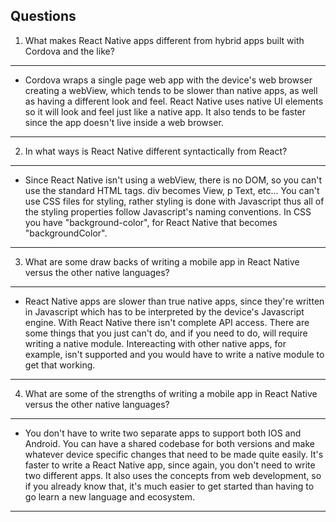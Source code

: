 ## Questions
1. What makes React Native apps different from hybrid apps built with Cordova and the like?
---
  * Cordova wraps a single page web app with the device's web browser creating a webView, which tends to be slower than native apps, as well as having a different look and feel. React Native uses
  native UI elements so it will look and feel just like a native app. It also tends to be faster since
  the app doesn't live inside a web browser. 
---
2. In what ways is React Native different syntactically from React?
---
  * Since React Native isn't using a webView, there is no DOM, so you can't use the standard HTML tags.
  div becomes View, p Text, etc... You can't use CSS files for styling, rather styling is done with Javascript thus all of the styling properties follow Javascript's naming conventions. In CSS you have
  "background-color", for React Native that becomes "backgroundColor".
---
3. What are some draw backs of writing a mobile app in React Native versus the other native languages?
---
  * React Native apps are slower than true native apps, since they're written in Javascript which has
  to be interpreted by the device's Javascript engine. With React Native there isn't complete API access. There are some things that you just can't do, and if you need to do, will require writing a native module. Intereacting with other native apps, for example, isn't supported and you would have to write a native module to get that working.
---
4. What are some of the strengths of writing a mobile app in React Native versus the other native languages?
---
  * You don't have to write two separate apps to support both IOS and Android. You can have a shared codebase for both versions and make whatever device specific changes that need to be made quite easily. It's faster to write a React Native app, since again, you don't need to write two different apps. It also uses the concepts from web development, so if you already know that, it's much easier to get started than having to go learn a new language and ecosystem.
---